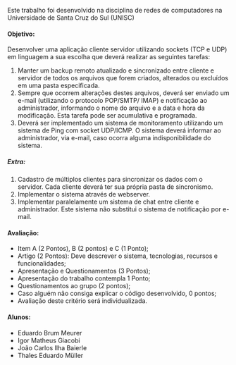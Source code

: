 Este trabalho foi desenvolvido na disciplina de redes de computadores na Universidade de Santa Cruz do Sul (UNISC)

#### Objetivo:
Desenvolver uma aplicação cliente servidor utilizando sockets (TCP e UDP) em linguagem a sua escolha que deverá realizar as seguintes tarefas:
1. Manter um backup remoto atualizado e sincronizado entre cliente e servidor de todos os arquivos que forem criados, alterados ou excluídos em uma pasta especificada. 
2. Sempre que ocorrem alterações destes arquivos, deverá ser enviado um e-mail (utilizando o protocolo POP/SMTP/ IMAP) e notificação ao administrador, informando o nome do arquivo e a data e hora da modificação. Esta tarefa pode ser acumulativa e programada. 
3. Deverá ser implementado um sistema de monitoramento utilizando um sistema de Ping com socket UDP/ICMP. O sistema deverá informar ao administrador, via e-mail, caso ocorra alguma indisponibilidade do sistema.

##### Extra:
1. Cadastro de múltiplos clientes para sincronizar os dados com o servidor. Cada cliente deverá ter sua própria pasta de sincronismo.
2. Implementar o sistema através de webserver.
3. Implementar paralelamente um sistema de chat entre cliente e administrador. Este sistema não substitui o sistema de notificação por e-mail.

#### Avaliação:
- Item A (2 Pontos), B (2 pontos) e C (1 Ponto);
- Artigo (2 Pontos): Deve descrever o sistema, tecnologias, recursos e funcionalidades;
- Apresentação e Questionamentos (3 Pontos);
- Apresentação do trabalho contempla 1 Ponto;
- Questionamentos ao grupo (2 pontos);
- Caso alguém não consiga explicar o código desenvolvido, 0 pontos;
- Avaliação deste critério será individualizada.

#### Alunos:
- Eduardo Brum Meurer
- Igor Matheus Giacobi
- João Carlos Ilha Baierle
- Thales Eduardo Müller